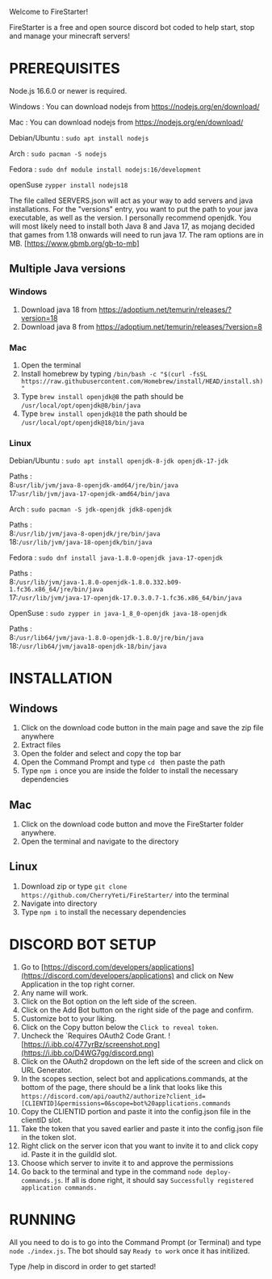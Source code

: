 Welcome to FireStarter!

FireStarter is a free and open source discord bot coded to help start, stop and manage your minecraft servers!

# PREREQUISITES
Node.js 16.6.0 or newer is required.

Windows :  You can download nodejs from https://nodejs.org/en/download/

Mac : You can download nodejs from https://nodejs.org/en/download/

Debian/Ubuntu : `sudo apt install nodejs`

Arch : `sudo pacman -S nodejs`

Fedora : `sudo dnf module install nodejs:16/development`

openSuse `zypper install nodejs18`


The file called SERVERS.json will act as your way to add servers and java installations.
For the "versions" entry, you want to put the path to your java executable, as well as the version. I personally recommend openjdk.
You will most likely need to install both Java 8 and Java 17, as mojang decided that games from 1.18 onwards will need to run java 17.
The ram options are in MB. [https://www.gbmb.org/gb-to-mb]

## Multiple Java versions

### Windows
1. Download java 18 from https://adoptium.net/temurin/releases/?version=18
2. Download java 8 from https://adoptium.net/temurin/releases/?version=8

### Mac
1. Open the terminal
2. Install homebrew by typing `/bin/bash -c "$(curl -fsSL https://raw.githubusercontent.com/Homebrew/install/HEAD/install.sh)"`
3. Type `brew install openjdk@8` the path should be `/usr/local/opt/openjdk@8/bin/java`
3. Type `brew install openjdk@18` the path should be `/usr/local/opt/openjdk@18/bin/java`

### Linux

Debian/Ubuntu : `sudo apt install openjdk-8-jdk openjdk-17-jdk`

Paths : 
<br>
8:`usr/lib/jvm/java-8-openjdk-amd64/jre/bin/java`
<br>
17:`usr/lib/jvm/java-17-openjdk-amd64/bin/java`

Arch : `sudo pacman -S jdk-openjdk jdk8-openjdk`

Paths :
<br>
8:`/usr/lib/jvm/java-8-openjdk/jre/bin/java`
<br>
18:`/usr/lib/jvm/java-18-openjdk/bin/java`

Fedora : `sudo dnf install java-1.8.0-openjdk java-17-openjdk`

Paths :
<br>
8:`/usr/lib/jvm/java-1.8.0-openjdk-1.8.0.332.b09-1.fc36.x86_64/jre/bin/java`
<br>
17:`/usr/lib/jvm/java-17-openjdk-17.0.3.0.7-1.fc36.x86_64/bin/java`

OpenSuse : `sudo zypper in java-1_8_0-openjdk java-18-openjdk`

Paths :
<br>
8:`/usr/lib64/jvm/java-1.8.0-openjdk-1.8.0/jre/bin/java`
<br>
18:`/usr/lib64/jvm/java18-openjdk-18/bin/java`

# INSTALLATION
## Windows
1. Click on the download code button in the main page and save the zip file anywhere
2. Extract files
3. Open the folder and select and copy the top bar
4. Open the Command Prompt and type `cd ` then paste the path
5. Type `npm i` once you are inside the folder to install the necessary dependencies

## Mac
1. Click on the download code button and move the FireStarter folder anywhere.
2. Open the terminal and navigate to the directory

## Linux
1. Download zip or type `git clone https://github.com/CherryYeti/FireStarter/` into the terminal
2. Navigate into directory
3. Type `npm i` to install the necessary dependencies


# DISCORD BOT SETUP

1. Go to [https://discord.com/developers/applications](https://discord.com/developers/applications) and click on New Application in the top right corner.
2. Any name will work.
3. Click on the Bot option on the left side of the screen.
4. Click on the Add Bot button on the right side of the page and confirm.
5. Customize bot to your liking.
6. Click on the Copy button below the `Click to reveal token`.
7. Uncheck the `Requires OAuth2 Code Grant.
![https://i.ibb.co/477yrBz/screenshot.png](https://i.ibb.co/D4WG7gg/discord.png)
8. Click on the OAuth2 dropdown on the left side of the screen and click on URL Generator.
9. In the scopes section, select bot and applications.commands, at the bottom of the page, there should be a link that looks like this
`https://discord.com/api/oauth2/authorize?client_id=[CLIENTID]&permissions=0&scope=bot%20applications.commands`
10. Copy the CLIENTID portion and paste it into the config.json file in the clientID slot.
10. Take the token that you saved earlier and paste it into the config.json file in the token slot.
11. Right click on the server icon that you want to invite it to and click copy id. Paste it in the guildId slot.
12. Choose which server to invite it to and approve the permissions 
13. Go back to the terminal and type in the command `node deploy-commands.js`. If all is done right, it should say `Successfully registered application commands.`



# RUNNING
All you need to do is to go into the Command Prompt (or Terminal) and type `node ./index.js`. The bot should say `Ready to work` once it has initilized.

Type /help in discord in order to get started!

